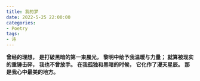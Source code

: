 ```yaml
---
title: 我的梦
date: 2022-5-25 22:00:00
categories:
- Poetry
tags:
- 诗
---
```


**曾经的理想，**
**是打破黑暗的第一束晨光，**
**黎明中给予我温暖与力量；**
**就算被现实的重锤击碎，**
**我也不曾放手。**
**在我孤独和黑暗的时候，**
**它化作了漫天星辰。**
**那是我心中最美的地方。**